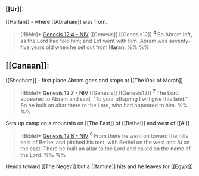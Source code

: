 ### [[Ur]]:
[[Harlan]] - where [[Abraham]] was from. 
> [!Bible]+ [Genesis 12:4 - NIV](https://bolls.life/NIV/1/12/) [[Genesis]] [[Genesis12]]
>  <sup> **4** </sup>So Abram left, as the Lord had told him; and Lot went with him. Abram was seventy-five years old when he set out from **Haran**.
 %% %%

## [[Canaan]]:
[[Shecham]] - first place Abram goes and stops at [[The Oak of Morah]]

 > [!Bible]+ [Genesis 12:7 - NIV](https://bolls.life/NIV/1/12/) [[Genesis]] [[Genesis12]]
>  <sup> **7** </sup>The Lord appeared to Abram and said, “To your offspring I will give this land.” So he built an altar there to the Lord, who had appeared to him.
 %% %%

Sets up camp on a mountain on [[The East]] of [[Bethel]] and west of [[Ai]]
> [!Bible]+ [Genesis 12:8 - NIV](https://bolls.life/NIV/1/12/)
>  <sup> **8** </sup>From there he went on toward the hills east of Bethel and pitched his tent, with Bethel on the west and Ai on the east. There he built an altar to the Lord and called on the name of the Lord.
 %% %%

Heads toward [[The Negev]] but a [[famine]] hits and he leaves for [[Egypt]]
